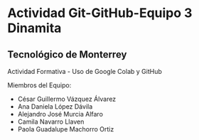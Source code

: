 # Actividad Git-GitHub-Equipo 3 Dinamita


## Tecnológico de Monterrey

Actividad Formativa - Uso de Google Colab y GitHub

Miembros del Equipo: 

- César Guillermo Vázquez Álvarez 
- Ana Daniela López Dávila
- Alejandro José Murcia Alfaro
- Camila Navarro Llaven
- Paola Guadalupe Machorro Ortiz




